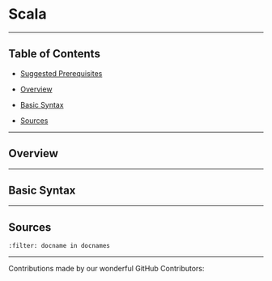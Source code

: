 # Scala

---

## Table of Contents

- [Suggested Prerequisites](#Suggested-Prerequisites)

- [Overview](#Overview)

- [Basic Syntax](#Basic-Syntax)

- [Sources](#Sources)

---

## Overview

---

## Basic Syntax

---

## Sources

```{bibliography} references.bib
:filter: docname in docnames
```

---

Contributions made by our wonderful GitHub Contributors: 